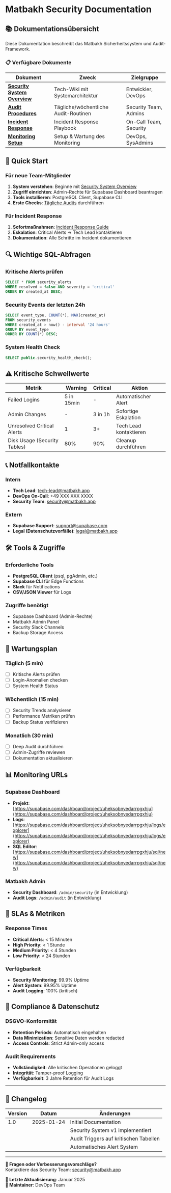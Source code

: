 # Matbakh Security Documentation

## 📚 Dokumentationsübersicht

Diese Dokumentation beschreibt das Matbakh Sicherheitssystem und Audit-Framework.

### 📋 Verfügbare Dokumente

| Dokument | Zweck | Zielgruppe |
|----------|-------|------------|
| **[Security System Overview](./security-system-overview.md)** | Tech-Wiki mit Systemarchitektur | Entwickler, DevOps |
| **[Audit Procedures](./security-audit-procedures.md)** | Tägliche/wöchentliche Audit-Routinen | Security Team, Admins |
| **[Incident Response](./security-incident-response.md)** | Incident Response Playbook | On-Call Team, Security |
| **[Monitoring Setup](./security-monitoring-setup.md)** | Setup & Wartung des Monitoring | DevOps, SysAdmins |

## 🚀 Quick Start

### Für neue Team-Mitglieder

1. **System verstehen**: Beginne mit [Security System Overview](./security-system-overview.md)
2. **Zugriff einrichten**: Admin-Rechte für Supabase Dashboard beantragen
3. **Tools installieren**: PostgreSQL Client, Supabase CLI
4. **Erste Checks**: [Tägliche Audits](./security-audit-procedures.md#tägliche-checks-5min) durchführen

### Für Incident Response

1. **Sofortmaßnahmen**: [Incident Response Guide](./security-incident-response.md#phase-1-detection--analysis-0-15-min)
2. **Eskalation**: Critical Alerts → Tech Lead kontaktieren
3. **Dokumentation**: Alle Schritte im Incident dokumentieren

## 🔍 Wichtige SQL-Abfragen

### Kritische Alerts prüfen
```sql
SELECT * FROM security_alerts 
WHERE resolved = false AND severity = 'critical'
ORDER BY created_at DESC;
```

### Security Events der letzten 24h
```sql
SELECT event_type, COUNT(*), MAX(created_at) 
FROM security_events 
WHERE created_at > now() - interval '24 hours'
GROUP BY event_type
ORDER BY COUNT(*) DESC;
```

### System Health Check
```sql
SELECT public.security_health_check();
```

## ⚠️ Kritische Schwellwerte

| Metrik | Warning | Critical | Aktion |
|--------|---------|----------|--------|
| Failed Logins | 5 in 15min | - | Automatischer Alert |
| Admin Changes | - | 3 in 1h | Sofortige Eskalation |
| Unresolved Critical Alerts | 1 | 3+ | Tech Lead kontaktieren |
| Disk Usage (Security Tables) | 80% | 90% | Cleanup durchführen |

## 📞 Notfallkontakte

### Intern
- **Tech Lead**: tech-lead@matbakh.app
- **DevOps On-Call**: +49 XXX XXX XXXX
- **Security Team**: security@matbakh.app

### Extern  
- **Supabase Support**: support@supabase.com
- **Legal (Datenschutzvorfälle)**: legal@matbakh.app

## 🛠️ Tools & Zugriffe

### Erforderliche Tools
- **PostgreSQL Client** (psql, pgAdmin, etc.)
- **Supabase CLI** für Edge Functions
- **Slack** für Notifications
- **CSV/JSON Viewer** für Logs

### Zugriffe benötigt
- Supabase Dashboard (Admin-Rechte)
- Matbakh Admin Panel
- Security Slack Channels
- Backup Storage Access

## 🔄 Wartungsplan

### Täglich (5 min)
- [ ] Kritische Alerts prüfen
- [ ] Login-Anomalien checken
- [ ] System Health Status

### Wöchentlich (15 min)  
- [ ] Security Trends analysieren
- [ ] Performance Metriken prüfen
- [ ] Backup Status verifizieren

### Monatlich (30 min)
- [ ] Deep Audit durchführen
- [ ] Admin-Zugriffe reviewen
- [ ] Dokumentation aktualisieren

## 📊 Monitoring URLs

### Supabase Dashboard
- **Projekt**: [https://supabase.com/dashboard/project/uheksobnyedarrpgxhju](https://supabase.com/dashboard/project/uheksobnyedarrpgxhju)
- **Logs**: [https://supabase.com/dashboard/project/uheksobnyedarrpgxhju/logs/explorer](https://supabase.com/dashboard/project/uheksobnyedarrpgxhju/logs/explorer)
- **SQL Editor**: [https://supabase.com/dashboard/project/uheksobnyedarrpgxhju/sql/new](https://supabase.com/dashboard/project/uheksobnyedarrpgxhju/sql/new)

### Matbakh Admin
- **Security Dashboard**: `/admin/security` (in Entwicklung)
- **Audit Logs**: `/admin/audit` (in Entwicklung)

## 🎯 SLAs & Metriken

### Response Times
- **Critical Alerts**: < 15 Minuten
- **High Priority**: < 1 Stunde  
- **Medium Priority**: < 4 Stunden
- **Low Priority**: < 24 Stunden

### Verfügbarkeit
- **Security Monitoring**: 99.9% Uptime
- **Alert System**: 99.95% Uptime
- **Audit Logging**: 100% (kritisch)

## 🔐 Compliance & Datenschutz

### DSGVO-Konformität
- **Retention Periods**: Automatisch eingehalten
- **Data Minimization**: Sensitive Daten werden redacted
- **Access Controls**: Strict Admin-only access

### Audit Requirements
- **Vollständigkeit**: Alle kritischen Operationen geloggt
- **Integrität**: Tamper-proof Logging
- **Verfügbarkeit**: 3 Jahre Retention für Audit Logs

---

## 📝 Changelog

| Version | Datum | Änderungen |
|---------|-------|------------|
| 1.0 | 2025-01-24 | Initial Documentation |
| | | Security System v1 implementiert |
| | | Audit Triggers auf kritischen Tabellen |
| | | Automatisches Alert System |

---

**📧 Fragen oder Verbesserungsvorschläge?**  
Kontaktiere das Security Team: security@matbakh.app

**🔄 Letzte Aktualisierung**: Januar 2025  
**👥 Maintainer**: DevOps Team